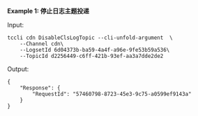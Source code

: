 **Example 1: 停止日志主题投递**



Input: 

```
tccli cdn DisableClsLogTopic --cli-unfold-argument  \
    --Channel cdn\
    --LogsetId 6d04373b-ba59-4a4f-a96e-9fe53b59a536\
    --TopicId d2256449-c6ff-421b-93ef-aa3a7dde2de2
```

Output: 
```
{
    "Response": {
        "RequestId": "57460798-8723-45e3-9c75-a0599ef9143a"
    }
}
```

